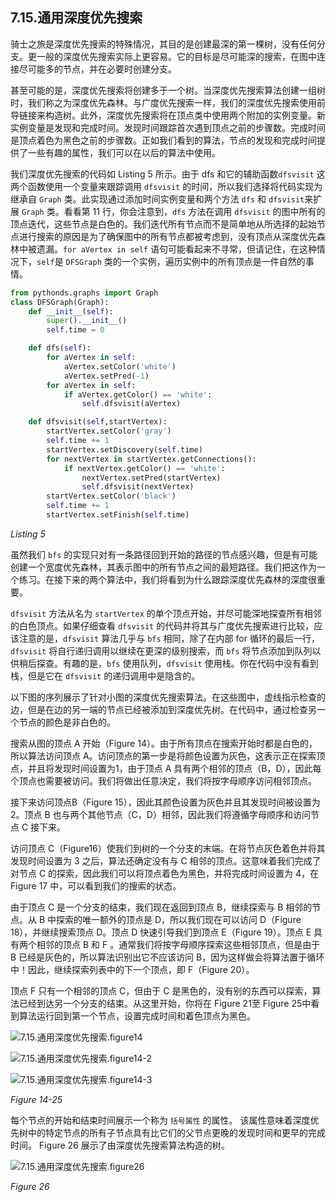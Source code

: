 ## 7.15.通用深度优先搜索

骑士之旅是深度优先搜索的特殊情况，其目的是创建最深的第一棵树，没有任何分支。更一般的深度优先搜索实际上更容易。它的目标是尽可能深的搜索，在图中连接尽可能多的节点，并在必要时创建分支。

甚至可能的是，深度优先搜索将创建多于一个树。当深度优先搜索算法创建一组树时，我们称之为深度优先森林。与广度优先搜索一样，我们的深度优先搜索使用前导链接来构造树。此外，深度优先搜索将在顶点类中使用两个附加的实例变量。新实例变量是发现和完成时间。发现时间跟踪首次遇到顶点之前的步骤数。完成时间是顶点着色为黑色之前的步骤数。正如我们看到的算法，节点的发现和完成时间提供了一些有趣的属性，我们可以在以后的算法中使用。

我们深度优先搜索的代码如 Listing 5 所示。由于 dfs 和它的辅助函数`dfsvisit` 这两个函数使用一个变量来跟踪调用 `dfsvisit` 的时间，所以我们选择将代码实现为继承自 `Graph` 类。此实现通过添加时间实例变量和两个方法 `dfs` 和 `dfsvisit`来扩展 `Graph` 类。看看第 11 行，你会注意到，`dfs` 方法在调用 `dfsvisit` 的图中所有的顶点迭代，这些节点是白色的。我们迭代所有节点而不是简单地从所选择的起始节点进行搜索的原因是为了确保图中的所有节点都被考虑到，没有顶点从深度优先森林中被遗漏。`for aVertex in self` 语句可能看起来不寻常，但请记住，在这种情况下，`self`是 `DFSGraph` 类的一个实例，遍历实例中的所有顶点是一件自然的事情。

```python
from pythonds.graphs import Graph
class DFSGraph(Graph):
    def __init__(self):
        super().__init__()
        self.time = 0

    def dfs(self):
        for aVertex in self:
            aVertex.setColor('white')
            aVertex.setPred(-1)
        for aVertex in self:
            if aVertex.getColor() == 'white':
                self.dfsvisit(aVertex)

    def dfsvisit(self,startVertex):
        startVertex.setColor('gray')
        self.time += 1
        startVertex.setDiscovery(self.time)
        for nextVertex in startVertex.getConnections():
            if nextVertex.getColor() == 'white':
                nextVertex.setPred(startVertex)
                self.dfsvisit(nextVertex)
        startVertex.setColor('black')
        self.time += 1
        startVertex.setFinish(self.time)
```

*Listing 5*

虽然我们 `bfs` 的实现只对有一条路径回到开始的路径的节点感兴趣，但是有可能创建一个宽度优先森林，其表示图中的所有节点之间的最短路径。我们把这作为一个练习。在接下来的两个算法中，我们将看到为什么跟踪深度优先森林的深度很重要。

`dfsvisit` 方法从名为 `startVertex` 的单个顶点开始，并尽可能深地探查所有相邻的白色顶点。如果仔细查看 `dfsvisit` 的代码并将其与广度优先搜索进行比较，应该注意的是，`dfsvisit` 算法几乎与 `bfs` 相同，除了在内部 for 循环的最后一行，`dfsvisit` 将自行递归调用以继续在更深的级别搜索，而 `bfs` 将节点添加到队列以供稍后探查。有趣的是，`bfs` 使用队列，`dfsvisit` 使用栈。你在代码中没有看到栈，但是它在 `dfsvisit` 的递归调用中是隐含的。

以下图的序列展示了针对小图的深度优先搜索算法。在这些图中，虚线指示检查的边，但是在边的另一端的节点已经被添加到深度优先树。在代码中，通过检查另一个节点的颜色是非白色的。

搜索从图的顶点 A 开始（Figure 14）。由于所有顶点在搜索开始时都是白色的，所以算法访问顶点 A。访问顶点的第一步是将颜色设置为灰色，这表示正在探索顶点，并且将发现时间设置为1，由于顶点 A 具有两个相邻的顶点（B，D），因此每个顶点也需要被访问。我们将做出任意决定，我们将按字母顺序访问相邻顶点。

接下来访问顶点B（Figure 15），因此其颜色设置为灰色并且其发现时间被设置为 2。顶点 B 也与两个其他节点（C，D）相邻，因此我们将遵循字母顺序和访问节点 C 接下来。

访问顶点 C（Figure16）使我们到树的一个分支的末端。在将节点灰色着色并将其发现时间设置为 3 之后，算法还确定没有与 C 相邻的顶点。这意味着我们完成了对节点 C 的探索，因此我们可以将顶点着色为黑色，并将完成时间设置为 4，在Figure 17 中，可以看到我们的搜索的状态。

由于顶点 C 是一个分支的结束，我们现在返回到顶点 B，继续探索与 B 相邻的节点。从 B 中探索的唯一额外的顶点是 D，所以我们现在可以访问 D（Figure 18），并继续搜索顶点 D。顶点 D 快速引导我们到顶点 E（Figure 19）。顶点 E 具有两个相邻的顶点 B 和 F 。通常我们将按字母顺序探索这些相邻顶点，但是由于 B 已经是灰色的，所以算法识别出它不应该访问 B，因为这样做会将算法置于循环中！因此，继续探索列表中的下一个顶点，即 F（Figure 20）。

顶点 F 只有一个相邻的顶点 C，但由于 C 是黑色的，没有别的东西可以探索，算法已经到达另一个分支的结束。从这里开始，你将在 Figure 21至 Figure 25中看到算法运行回到第一个节点，设置完成时间和着色顶点为黑色。

![7.15.通用深度优先搜索.figure14](assets/7.15.%E9%80%9A%E7%94%A8%E6%B7%B1%E5%BA%A6%E4%BC%98%E5%85%88%E6%90%9C%E7%B4%A2.figure14.png)

![7.15.通用深度优先搜索.figure14-2](assets/7.15.%E9%80%9A%E7%94%A8%E6%B7%B1%E5%BA%A6%E4%BC%98%E5%85%88%E6%90%9C%E7%B4%A2.figure14-2.png)

![7.15.通用深度优先搜索.figure14-3](assets/7.15.%E9%80%9A%E7%94%A8%E6%B7%B1%E5%BA%A6%E4%BC%98%E5%85%88%E6%90%9C%E7%B4%A2.figure14-3.png)

*Figure 14-25*

每个节点的开始和结束时间展示一个称为 `括号属性` 的属性。 该属性意味着深度优先树中的特定节点的所有子节点具有比它们的父节点更晚的发现时间和更早的完成时间。 Figure 26 展示了由深度优先搜索算法构造的树。

![7.15.通用深度优先搜索.figure26](assets/7.15.%E9%80%9A%E7%94%A8%E6%B7%B1%E5%BA%A6%E4%BC%98%E5%85%88%E6%90%9C%E7%B4%A2.figure26.png)

*Figure 26*
